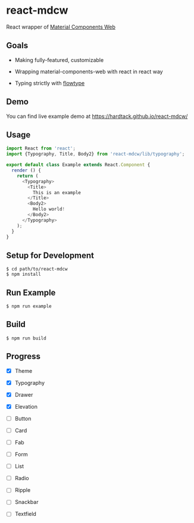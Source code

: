 react-mdcw
==========

React wrapper of [Material Components Web](
https://github.com/material-components/material-components-web)

Goals
-----

*  Making fully-featured, customizable

*  Wrapping material-components-web with react in react way

*  Typing strictly with [flowtype](https://flowtype.org)

Demo
----

You can find live example demo at https://hardtack.github.io/react-mdcw/

Usage
-----

``` javascript
import React from 'react';
import {Typography, Title, Body2} from 'react-mdcw/lib/typography';

export default class Example extends React.Component {
  render () {
    return (
      <Typography>
        <Title>
          This is an example
        </Title>
        <Body2>
          Hello world!
        </Body2>
      </Typography>
    );
  }
}
```

Setup for Development
---------------------

``` shell
$ cd path/to/react-mdcw
$ npm install
```

Run Example
-----------

``` shell
$ npm run example
```

Build
-----

``` shell
$ npm run build
```

Progress
--------

- [x] Theme

- [x] Typography

- [x] Drawer

- [x] Elevation

- [ ] Button

- [ ] Card

- [ ] Fab

- [ ] Form

- [ ] List

- [ ] Radio

- [ ] Ripple

- [ ] Snackbar

- [ ] Textfield
